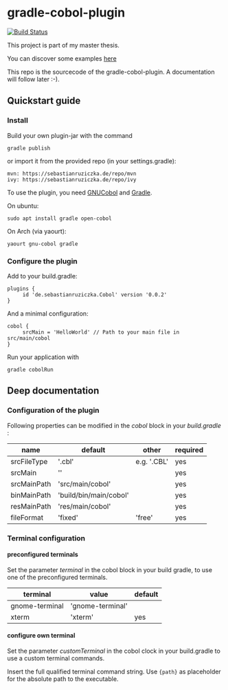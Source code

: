 # gradle-cobol-plugin
[![Build Status](https://travis-ci.org/RosesTheN00b/gradle-cobol-plugin.svg?branch=master)](https://travis-ci.org/RosesTheN00b/gradle-cobol-plugin)

This project is part of my master thesis.

You can discover some examples [here](https://github.com/RosesTheN00b/gradle-cobol-plugin-example)

This repo is the sourcecode of the gradle-cobol-plugin. A documentation will follow later :-).


## Quickstart guide

### Install

Build your own plugin-jar with the command

    gradle publish

or import it from the provided repo (in your settings.gradle):

    mvn: https://sebastianruziczka.de/repo/mvn
    ivy: https://sebastianruziczka.de/repo/ivy

To use the plugin, you need [GNUCobol](https://sourceforge.net/projects/open-cobol/) and [Gradle](https://gradle.org/).

On ubuntu:

    sudo apt install gradle open-cobol

On Arch (via yaourt):

    yaourt gnu-cobol gradle


### Configure the plugin

Add to your build.gradle:

    plugins {
         id 'de.sebastianruziczka.Cobol' version '0.0.2'
    }

And a minimal configuration:

    cobol {
         srcMain = 'HelloWorld' // Path to your main file in src/main/cobol
    }


Run your application with

    gradle cobolRun

## Deep documentation

### Configuration of the plugin

Following properties can be modified in the _cobol_ block in your _build.gradle_ :


| name | default | other | required |
| ---- | ------- | ----- | -------- |
| srcFileType | '.cbl' | e.g. '.CBL' | yes |
| srcMain | '' | | yes |
| srcMainPath | 'src/main/cobol' || yes |
| binMainPath | 'build/bin/main/cobol' || yes |
| resMainPath | 'res/main/cobol' || yes |
| fileFormat | 'fixed' |'free'| yes |

### Terminal configuration


#### preconfigured terminals


Set the parameter _terminal_ in the cobol block in your build gradle, to use one of the preconfigured terminals.

| terminal | value | default |
| -------- | ----- | --------|
| gnome-terminal | 'gnome-terminal' ||
| xterm | 'xterm' | yes |


#### configure own terminal

Set the parameter _customTerminal_ in the cobol clock in your build.gradle to use a custom terminal commands.

Insert the full qualified terminal command string. Use `{path}` as placeholder for the absolute path to the executable.

